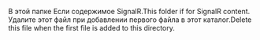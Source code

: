 <span data-ttu-id="5466c-101">В этой папке Если содержимое SignalR.</span><span class="sxs-lookup"><span data-stu-id="5466c-101">This folder if for SignalR content.</span></span> <span data-ttu-id="5466c-102">Удалите этот файл при добавлении первого файла в этот каталог.</span><span class="sxs-lookup"><span data-stu-id="5466c-102">Delete this file when the first file is added to this directory.</span></span>
